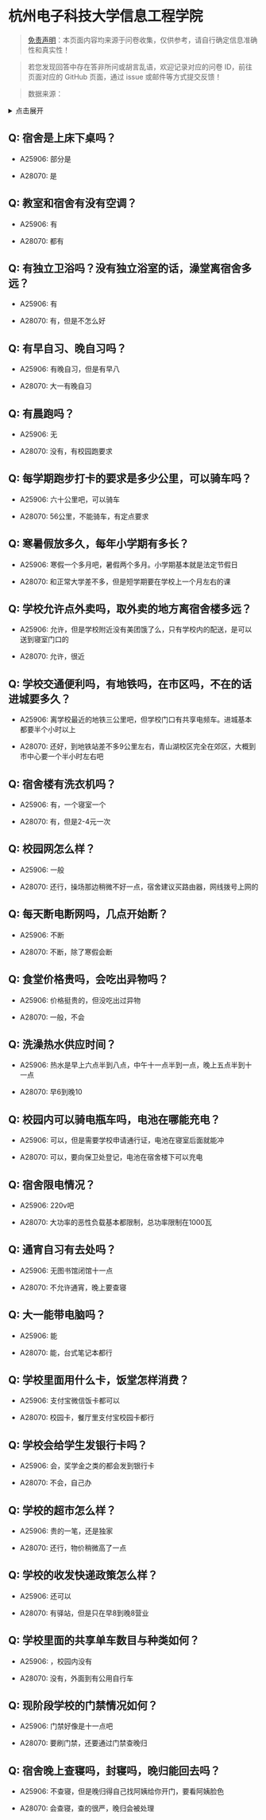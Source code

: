 # 杭州电子科技大学信息工程学院

> [免责声明](https://colleges.chat/#_3)：本页面内容均来源于问卷收集，仅供参考，请自行确定信息准确性和真实性！

> 若您发现回答中存在答非所问或胡言乱语，欢迎记录对应的问卷 ID，前往页面对应的 GitHub 页面，通过 issue 或邮件等方式提交反馈！

> 数据来源：

<details><summary>点击展开</summary>
<ul>
<li>A25906: 匿名 (2024 年 07 月)</li>
<li>A28070: 匿名 (2025 年 05 月)</li>
</ul>
</details>

## Q: 宿舍是上床下桌吗？

- A25906: 部分是

- A28070: 是

## Q: 教室和宿舍有没有空调？

- A25906: 有

- A28070: 都有

## Q: 有独立卫浴吗？没有独立浴室的话，澡堂离宿舍多远？

- A25906: 有

- A28070: 有，但是不怎么好

## Q: 有早自习、晚自习吗？

- A25906: 有晚自习，但是有早八

- A28070: 大一有晚自习

## Q: 有晨跑吗？

- A25906: 无

- A28070: 没有，有校园跑要求

## Q: 每学期跑步打卡的要求是多少公里，可以骑车吗？

- A25906: 六十公里吧，可以骑车

- A28070: 56公里，不能骑车，有定点要求

## Q: 寒暑假放多久，每年小学期有多长？

- A25906: 寒假一个多月吧，暑假两个多月。小学期基本就是法定节假日

- A28070: 和正常大学差不多，但是短学期要在学校上一个月左右的课

## Q: 学校允许点外卖吗，取外卖的地方离宿舍楼多远？

- A25906: 允许，但是学校附近没有美团饿了么，只有学校内的配送，是可以送到寝室门口的

- A28070: 允许，很近

## Q: 学校交通便利吗，有地铁吗，在市区吗，不在的话进城要多久？

- A25906: 离学校最近的地铁三公里吧，但学校门口有共享电频车。进城基本都要半个小时以上

- A28070: 还好，到地铁站差不多9公里左右，青山湖校区完全在郊区，大概到市中心要一个半小时左右吧

## Q: 宿舍楼有洗衣机吗？

- A25906: 有，一个寝室一个

- A28070: 有，但是2-4元一次

## Q: 校园网怎么样？

- A25906: 一般

- A28070: 还行，操场那边稍微不好一点，宿舍建议买路由器，网线拨号上网的

## Q: 每天断电断网吗，几点开始断？

- A25906: 不断

- A28070: 不断，除了寒假会断

## Q: 食堂价格贵吗，会吃出异物吗？

- A25906: 价格挺贵的，但没吃出过异物

- A28070: 一般，不会

## Q: 洗澡热水供应时间？

- A25906: 热水是早上六点半到八点，中午十一点半到一点，晚上五点半到十一点

- A28070: 早6到晚10

## Q: 校园内可以骑电瓶车吗，电池在哪能充电？

- A25906: 可以，但是需要学校申请通行证，电池在寝室后面就能冲

- A28070: 可以，要向保卫处登记，电池在宿舍楼下可以充电

## Q: 宿舍限电情况？

- A25906: 220v吧

- A28070: 大功率的恶性负载基本都限制，总功率限制在1000瓦

## Q: 通宵自习有去处吗？

- A25906: 无图书馆闭馆十一点

- A28070: 不允许通宵，晚上要查寝

## Q: 大一能带电脑吗？

- A25906: 能

- A28070: 能，台式笔记本都行

## Q: 学校里面用什么卡，饭堂怎样消费？

- A25906: 支付宝微信饭卡都可以

- A28070: 校园卡，餐厅里支付宝校园卡都行

## Q: 学校会给学生发银行卡吗？

- A25906: 会，奖学金之类的都会发到银行卡

- A28070: 不会，自己办

## Q: 学校的超市怎么样？

- A25906: 贵的一笔，还是独家

- A28070: 还行，物价稍微高了一点

## Q: 学校的收发快递政策怎么样？

- A25906: 还可以

- A28070: 有驿站，但是只在早8到晚8营业

## Q: 学校里面的共享单车数目与种类如何？

- A25906: ，校园内没有

- A28070: 没有，外面到有公用自行车

## Q: 现阶段学校的门禁情况如何？

- A25906: 门禁好像是十一点吧

- A28070: 要刷门禁，还要通过门禁查晚归

## Q: 宿舍晚上查寝吗，封寝吗，晚归能回去吗？

- A25906: 不查寝，但是晚归得自己找阿姨给你开门，要看阿姨脸色

- A28070: 会查寝，查的很严，晚归会被处理

